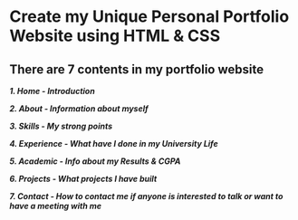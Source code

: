 # Create my Unique Personal Portfolio Website using HTML & CSS
## There are 7 contents in my portfolio website

***1. Home - Introduction***

***2. About - Information about myself***

***3. Skills - My strong points***

***4. Experience - What have I done in my University Life***

***5. Academic - Info about my Results &  CGPA***

***6. Projects - What projects I have built***

***7. Contact - How to contact me if anyone is interested to talk or want to have a meeting with me***
